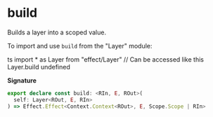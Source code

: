 # build

Builds a layer into a scoped value.

To import and use `build` from the "Layer" module:

ts
import \* as Layer from "effect/Layer"
// Can be accessed like this
Layer.build
undefined

**Signature**

```ts
export declare const build: <RIn, E, ROut>(
  self: Layer<ROut, E, RIn>
) => Effect.Effect<Context.Context<ROut>, E, Scope.Scope | RIn>
```
